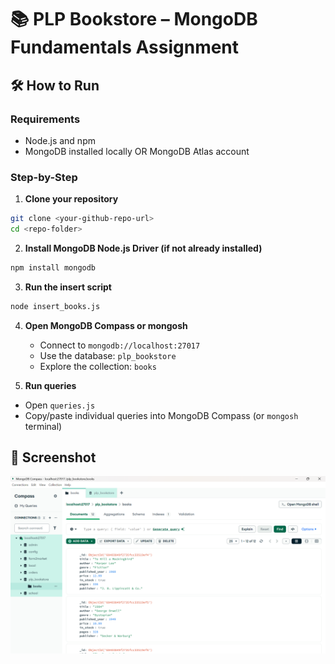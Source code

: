 # 📚 PLP Bookstore – MongoDB Fundamentals Assignment

## 🛠️ How to Run

### Requirements

- Node.js and npm
- MongoDB installed locally OR MongoDB Atlas account

### Step-by-Step

1. **Clone your repository**

```bash
git clone <your-github-repo-url>
cd <repo-folder>
```

2. **Install MongoDB Node.js Driver (if not already installed)**

```bash
npm install mongodb
```

3. **Run the insert script**

```bash
node insert_books.js
```

4. **Open MongoDB Compass or mongosh**

   - Connect to `mongodb://localhost:27017`
   - Use the database: `plp_bookstore`
   - Explore the collection: `books`

5. **Run queries**

- Open `queries.js`
- Copy/paste individual queries into MongoDB Compass (or `mongosh` terminal)

## 📸 Screenshot

![Screenshot of MongoDB Compass showing the books collection](mongodb-screenshot.png)
